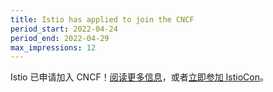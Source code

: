 ```yaml
---
title: Istio has applied to join the CNCF
period_start: 2022-04-24
period_end: 2022-04-29
max_impressions: 12
---
```


Istio 已申请加入 CNCF！[阅读更多信息](/zh/blog/2022/istio-has-applied-to-join-the-cncf/)，或者[立即参加 IstioCon](https://events.istio.io/istiocon-2022/)。